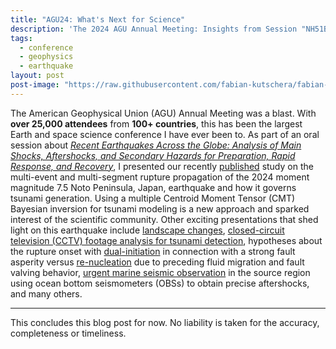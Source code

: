 ```yaml
---
title: "AGU24: What's Next for Science"
description: 'The 2024 AGU Annual Meeting: Insights from Session "NH51B - Recent Earthquakes Across the Globe: Analysis of Main Shocks, Aftershocks, and Secondary Hazards for Preparation, Rapid Response, and Recovery".'
tags:
  - conference
  - geophysics
  - earthquake
layout: post
post-image: "https://raw.githubusercontent.com/fabian-kutschera/fabian-kutschera.github.io/master/assets/images/post_agu24.png"
---
```


The American Geophysical Union (AGU) Annual Meeting was a blast. With **over 25,000 attendees** from **100+ countries**, this has been the largest Earth and space science conference I have ever been to. As part of an oral session about _[Recent Earthquakes Across the Globe: Analysis of Main Shocks, Aftershocks, and Secondary Hazards for Preparation, Rapid Response, and Recovery](https://agu.confex.com/agu/agu24/meetingapp.cgi/Session/237806)_, I presented our recently [published](https://fabian-kutschera.github.io/publications) study on the multi-event and multi-segment rupture propagation of the 2024 moment magnitude 7.5 Noto Peninsula, Japan, earthquake and how it governs tsunami generation. Using a multiple Centroid Moment Tensor (CMT) Bayesian inversion for tsunami modeling is a new approach and sparked interest of the scientific community. Other exciting presentations that shed light on this earthquake include [landscape changes](https://agu.confex.com/agu/agu24/meetingapp.cgi/Paper/1572478), [closed-circuit television (CCTV) footage analysis for tsunami detection](https://agu.confex.com/agu/agu24/meetingapp.cgi/Paper/1728466), hypotheses about the rupture onset with [dual-initiation](https://agu.confex.com/agu/agu24/meetingapp.cgi/Paper/1644514) in connection with a strong fault asperity versus [re-nucleation](https://agu.confex.com/agu/agu24/meetingapp.cgi/Paper/1690033) due to preceding fluid migration and fault valving behavior, [urgent marine seismic observation](https://agu.confex.com/agu/agu24/meetingapp.cgi/Paper/1571751) in the source region using ocean bottom seismometers (OBSs) to obtain precise aftershocks, and many others.

--- 

This concludes this blog post for now. No liability is taken for the accuracy, completeness or timeliness.


